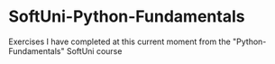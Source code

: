 # SoftUni-Python-Fundamentals
Exercises I have completed at this current moment from the "Python-Fundamentals" SoftUni course
